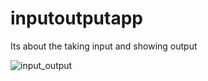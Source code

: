 # inputoutputapp
Its about the taking input and showing output


![input_output](https://user-images.githubusercontent.com/65298880/96963885-15e26b00-1527-11eb-9578-852a642ddc85.png)
